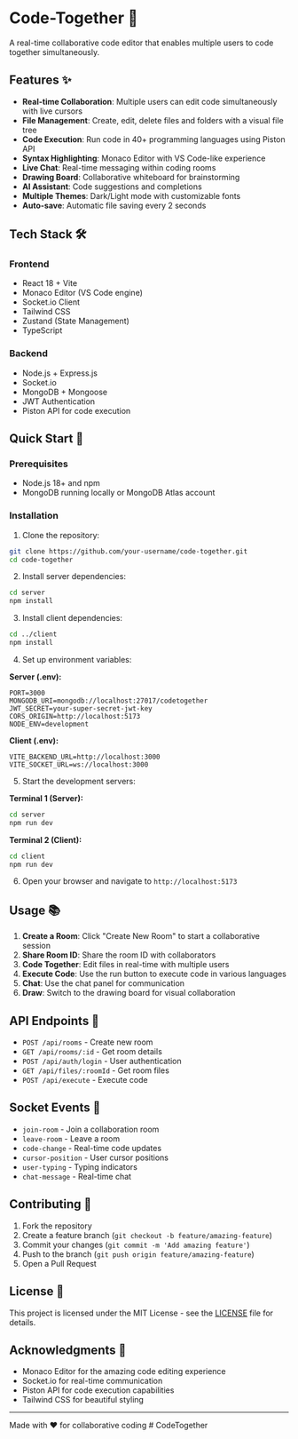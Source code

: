 # Code-Together 🚀

A real-time collaborative code editor that enables multiple users to code together simultaneously.

## Features ✨

- **Real-time Collaboration**: Multiple users can edit code simultaneously with live cursors
- **File Management**: Create, edit, delete files and folders with a visual file tree
- **Code Execution**: Run code in 40+ programming languages using Piston API
- **Syntax Highlighting**: Monaco Editor with VS Code-like experience
- **Live Chat**: Real-time messaging within coding rooms
- **Drawing Board**: Collaborative whiteboard for brainstorming
- **AI Assistant**: Code suggestions and completions
- **Multiple Themes**: Dark/Light mode with customizable fonts
- **Auto-save**: Automatic file saving every 2 seconds

## Tech Stack 🛠️

### Frontend
- React 18 + Vite
- Monaco Editor (VS Code engine)
- Socket.io Client
- Tailwind CSS
- Zustand (State Management)
- TypeScript

### Backend
- Node.js + Express.js
- Socket.io
- MongoDB + Mongoose
- JWT Authentication
- Piston API for code execution

## Quick Start 🚀

### Prerequisites
- Node.js 18+ and npm
- MongoDB running locally or MongoDB Atlas account

### Installation

1. Clone the repository:
```bash
git clone https://github.com/your-username/code-together.git
cd code-together
```

2. Install server dependencies:
```bash
cd server
npm install
```

3. Install client dependencies:
```bash
cd ../client
npm install
```

4. Set up environment variables:

**Server (.env):**
```env
PORT=3000
MONGODB_URI=mongodb://localhost:27017/codetogether
JWT_SECRET=your-super-secret-jwt-key
CORS_ORIGIN=http://localhost:5173
NODE_ENV=development
```

**Client (.env):**
```env
VITE_BACKEND_URL=http://localhost:3000
VITE_SOCKET_URL=ws://localhost:3000
```

5. Start the development servers:

**Terminal 1 (Server):**
```bash
cd server
npm run dev
```

**Terminal 2 (Client):**
```bash
cd client
npm run dev
```

6. Open your browser and navigate to `http://localhost:5173`

## Usage 📚

1. **Create a Room**: Click "Create New Room" to start a collaborative session
2. **Share Room ID**: Share the room ID with collaborators
3. **Code Together**: Edit files in real-time with multiple users
4. **Execute Code**: Use the run button to execute code in various languages
5. **Chat**: Use the chat panel for communication
6. **Draw**: Switch to the drawing board for visual collaboration

## API Endpoints 🔌

- `POST /api/rooms` - Create new room
- `GET /api/rooms/:id` - Get room details
- `POST /api/auth/login` - User authentication
- `GET /api/files/:roomId` - Get room files
- `POST /api/execute` - Execute code

## Socket Events 📡

- `join-room` - Join a collaboration room
- `leave-room` - Leave a room
- `code-change` - Real-time code updates
- `cursor-position` - User cursor positions
- `user-typing` - Typing indicators
- `chat-message` - Real-time chat

## Contributing 🤝

1. Fork the repository
2. Create a feature branch (`git checkout -b feature/amazing-feature`)
3. Commit your changes (`git commit -m 'Add amazing feature'`)
4. Push to the branch (`git push origin feature/amazing-feature`)
5. Open a Pull Request

## License 📄

This project is licensed under the MIT License - see the [LICENSE](LICENSE) file for details.

## Acknowledgments 🙏

- Monaco Editor for the amazing code editing experience
- Socket.io for real-time communication
- Piston API for code execution capabilities
- Tailwind CSS for beautiful styling

---

Made with ❤️ for collaborative coding
#   C o d e T o g e t h e r  
 